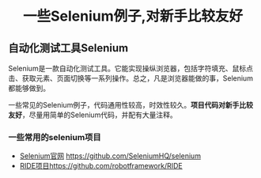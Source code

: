 
# <p align="center">一些Selenium例子,对新手比较友好</p>
## 自动化测试工具Selenium
Selenium是一款自动化测试工具。它能实现操纵浏览器，包括字符填充、鼠标点击、获取元素、页面切换等一系列操作。总之，凡是浏览器能做的事，Selenium都能够做到。

一些常见的Selenium例子，代码通用性较高，时效性较久。**项目代码对新手比较友好**，尽量用简单的Selenium代码，并配有大量注释。

### 一些常用的selenium项目
- [Selenium官网](https://github.com/SeleniumHQ/selenium) https://github.com/SeleniumHQ/selenium
- [RIDE项目](https://github.com/robotframework/RIDE)https://github.com/robotframework/RIDE

